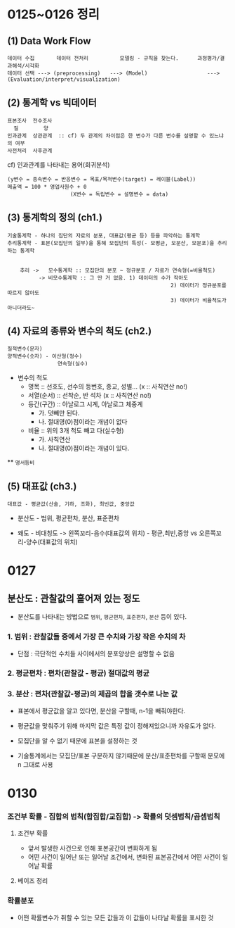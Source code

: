 # 0125~0126 정리
## (1) Data Work Flow
    데이터 수집       데이터 전처리          모델링 - 규칙을 찾는다.      과정평가/결과해석/시각화
    데이터 선택 ---> (preprocessing)   ---> (Model)                   ---> (Evaluation/interpret/visualization)


## (2) 통계학 vs 빅데이터
    표본조사  전수조사
      질        양
    인과관계  상관관계  :: cf) 두 관계의 차이점은 한 변수가 다른 변수를 설명할 수 있느냐의 여부
    사전처리  사후관계 

cf) 인과관계를 나타내는 용어(회귀분석)

    (y변수 = 종속변수 = 반응변수 = 목표/목적변수(target) = 레이블(Label))
    매출액 = 100 * 영업사원수 + 0
                        (X변수 = 독립변수 = 설명변수 = data)

## (3) 통계학의 정의 (ch1.)
    기술통계학 - 하나의 집단의 자료의 분포, 대표값(평균 등) 등을 파악하는 통계학
    추리통계학 - 표본(모집단의 일부)을 통해 모집단의 특성(- 모평균, 모분산, 모분포)을 추리하는 통계학


        추리 ->   모수통계학 :: 모집단의 분포 ~ 정규분포 / 자료가 연속형(=비율척도)
              -> 비모수통계학 :: 그 딴 거 없음. 1) 데이터의 수가 작아도
                                                        2) 데이터가 정규분포를 따르지 않아도
                                                        3) 데이터가 비율척도가 아니더라도~


## (4) 자료의 종류와 변수의 척도 (ch2.)
    질적변수(문자)
    양적변수(숫자) - 이산형(정수)
                    연속형(실수) 

   - 변수의 척도 
      - 명목 :: 선호도, 선수의 등번호, 종교, 성별...  (x :: 사칙연산 no!)
      - 서열(순서) :: 선착순, 반 석차 (x :: 사칙연산 no!)
      - 등간(구간) :: 아날로그 시계, 아날로그 체중계 
         - 가. 덧빼만 된다.
         - 나. 절대영(0)점이라는 개념이 없다
      - 비율 :: 위의 3개 척도 빼고 다(실수형)
         -  가. 사칙연산
         -  나. 절대영(0)점이라는 개념이 있다.

   ** `명서등비`

## (5) 대표값 (ch3.)
    대표값 - 평균값(산술, 기하, 조화), 최빈값, 중앙값

   - 분산도 - 범위, 평균편차, 분산, 표준편차
  
   - 왜도 - 비대칭도 -> 왼쪽꼬리-음수(대표값의 위치) - 평균,최빈,중앙 vs 오른쪽꼬리-양수(대표값의 위치) 
 

# 0127
## 분산도 : 관찰값의 흩어져 있는 정도 
 - 분산도를 나타내는 방법으로 `범위`, `평균편차`, `표준편차`, `분산` 등이 있다.

### 1. 범위 : 관찰값들 중에서 가장 큰 수치와 가장 작은 수치의 차
   - 단점 : 극단적인 수치들 사이에서의 분포양상은 설명할 수 없음

### 2. 평균편차 : 편차(관찰값 - 평균) 절대값의 평균

### 3. 분산 : 편차(관찰값-평균)의 제곱의 합을 갯수로 나눈 값

- 표본에서 평균값을 알고 있다면, 분산을 구할때, n-1을 빼줘야한다.
- 평균값을 맞춰주기 위해 마지막 값은 특정 값이 정해져있으니까 자유도가 없다.

- 모집단을 알 수 없기 때문에 표본을 설정하는 것

- 기술통계에서는 모집단/표본 구분하지 않기때문에 분산/표준편차를 구할때 분모에 n 그대로 사용              

# 0130
### 조건부 확률 - 집합의 법칙(합집합/교집합) -> 확률의 덧셈법칙/곱셉법칙

1. 조건부 확률
    - 앞서 발생한 사건으로 인해 표본공간이 변화하게 됨
    - 어떤 사건이 일어난 또는 일어날 조건에서, 변화된 표본공간에서 어떤 사건이 일어날 확률

2. 베이즈 정리

### 확률분포
   - 어떤 확률변수가 취할 수 있는 모든 값들과 이 값들이 나타날 확률을 표시한 것



















